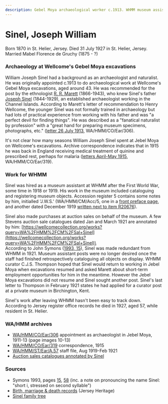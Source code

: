```yaml
---
description: Gebel Moya archaeological worker c.1913. WHMM museum assistant, c.1919-1921
---
```


# Sinel, Joseph William

Born 1870 in St. Helier, Jersey. Died 31 July 1927 in St. Helier, Jersey. Married Mabel Florence de Gruchy (1875 - ?)

### Archaeology at Wellcome's Gebel Moya excavations

William Joseph Sinel had a background as an archaeologist and naturalist. He was originally appointed c.1913 to do archaeological work at Wellcome's Gebel Moya excavations, aged around 43. He was recommended for the post by the ethnologist [R. R. Marett](https://en.wikipedia.org/wiki/Robert\_Ranulph\_Marett) (1866-1943), who knew Sinel's father [Joseph Sinel](https://www.theislandwiki.org/index.php/Joseph\_Sinel) (1844-1929), an established archaeologist working in the Channel Islands. According to Marett's letter of recommendation to Henry Wellcome, the younger Sinel was not formally trained in archaeology but had lots of practical experience from working with his father and was "a perfect devil for finding things". He was described as a "fanatical naturalist by profession" with a "great hand for preparing museum specimens, photographs, etc." ([letter 26 July 1913](https://wellcomecollection.org/works/ageemm2a/items?canvas=12), WA/HMM/CO/Ear/306).

It's not clear how many seasons William Joseph Sinel spent at Jebel Moya on Wellcome's excavations. Archive correspondence indicates that in 1915 he was back in England receiving medical treatment of quinine and prescribed rest, perhaps for malaria ([letters April-May 1915](https://wellcomecollection.org/works/kky7r3n3/items?canvas=2), WA/HMM/CO/Ear/319).

### Work for WHMM

Sinel was hired as a museum assistant at WHMM after the First World War, some time in 1918 or 1919. His work in the museum included cataloguing and registering museum objects. Accession register 5 contains some notes by him, initialled 'J.W.S.' (WA/HMM/CM/Acc/5, one in a [front preface page](https://wellcomecollection.org/works/erajw9zz/items?canvas=5), and another dated December 1919 [written next to item R20676](https://wellcomecollection.org/works/erajw9zz/items?canvas=246)).

Sinel also made purchases at auction sales on behalf of the museum. A few Stevens auction sale catalogues dated Jan and March 1921 are annotated by him: [https://wellcomecollection.org/works?query=WA%2FHMM%2FCM%2FSal+Sinel](https://wellcomecollection.org/works?query=WA%2FHMM%2FCM%2FSal+Sinel)\
\
According to John Symons ([1993, 15](https://archive.org/details/Symons1993/page/n19/mode/1up)), Sinel was made redundant from WHMM in 1921. Museum assistant posts were no longer desired once the staff had finished retrospectively cataloguing all objects on display. WHMM curator C.J.S. Thompson hoped that Sinel would return to working in Jebel Moya when excavations resumed and asked Marett about short-term employment opportunities for him in the meantime. However the Jebel Moya excavations did not resume and Sinel sought another post. Sinel's last letter to Thompson in February 1921 states he had applied for a curator post at a private museum in Birchington, Kent.

Sinel's work after leaving WHMM hasn't been easy to track down. According to Jersey register office records he died in 1927, aged 57, while resident in St. Helier.

### WA/HMM archives

* [WA/HMM/CO/Ear/306](https://wellcomecollection.org/works/ageemm2a) appointment as archaeologist in Jebel Moya, 1911-13 (page images 10-13)
* [WA/HMM/CO/Ear/319](https://wellcomecollection.org/works/kky7r3n3)  correspondence, 1915
* [WA/HMM/ST/Ear/A.57](https://wellcomecollection.org/works/tcydx7df)  staff file, Aug 1919-Feb 1921
* [Auction sales catalogues annotated by Sinel](https://wellcomecollection.org/works?query=WA%2FHMM%2FCM%2FSal+Sinel)

### Sources

* Symons 1993, pages [15](https://archive.org/details/Symons1993/page/n19/mode/1up), [58](https://archive.org/details/Symons1993/page/n62/mode/1up) (inc. a note on pronouncing the name Sinel: "short i, stressed on second syllable")
* [Birth, marriage & death records](https://catalogue.jerseyheritage.org/collection/Keywords/archive/content.person.name/Sinel,%20Joseph%20William/) (Jersey Heritage)
* [Sinel family tree](https://www.theislandwiki.org/index.php/Descendants\_of\_Jean\_Sinel)


